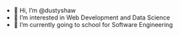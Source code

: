 - 👋 Hi, I’m @dustyshaw
- 👀 I’m interested in Web Development and Data Science
- 🌱 I’m currently going to school for Software Engineering

<!---
dustyshaw/dustyshaw is a ✨ special ✨ repository because its `README.md` (this file) appears on your GitHub profile.
You can click the Preview link to take a look at your changes.
--->

